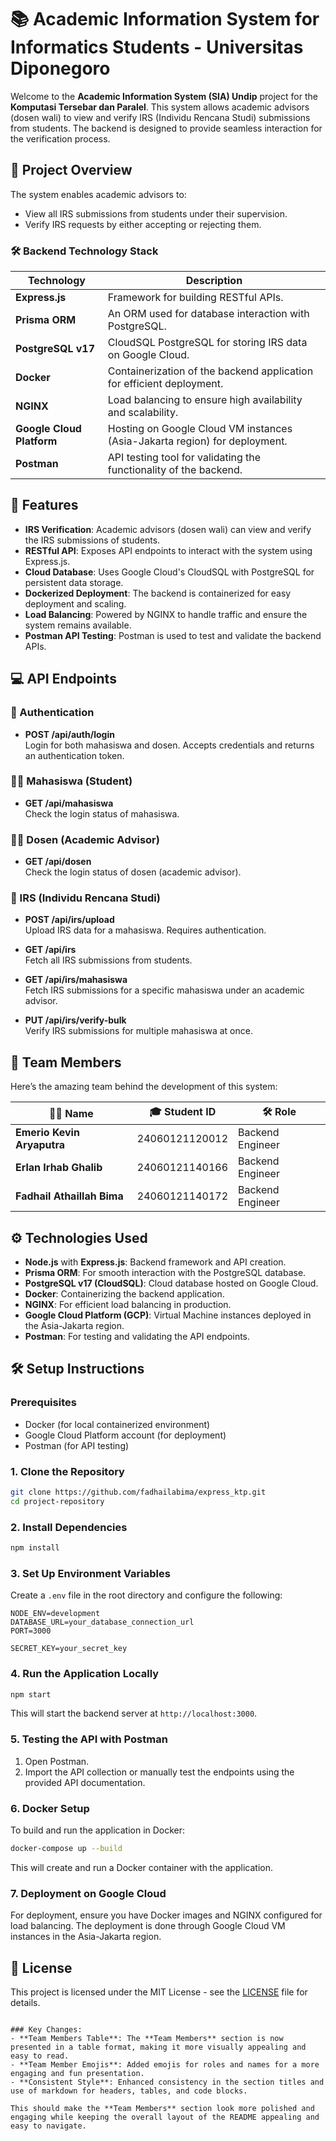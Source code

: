 # 📚 Academic Information System for Informatics Students - Universitas Diponegoro

Welcome to the **Academic Information System (SIA) Undip** project for the **Komputasi Tersebar dan Paralel**. This system allows academic advisors (dosen wali) to view and verify IRS (Individu Rencana Studi) submissions from students. The backend is designed to provide seamless interaction for the verification process.

## 🚀 Project Overview

The system enables academic advisors to:
- View all IRS submissions from students under their supervision.
- Verify IRS requests by either accepting or rejecting them.

### 🛠 Backend Technology Stack

| Technology               | Description                                                                                           |
|--------------------------|-------------------------------------------------------------------------------------------------------|
| **Express.js**            | Framework for building RESTful APIs.                                                                  |
| **Prisma ORM**            | An ORM used for database interaction with PostgreSQL.                                                 |
| **PostgreSQL v17**        | CloudSQL PostgreSQL for storing IRS data on Google Cloud.                                             |
| **Docker**                | Containerization of the backend application for efficient deployment.                                |
| **NGINX**                 | Load balancing to ensure high availability and scalability.                                          |
| **Google Cloud Platform** | Hosting on Google Cloud VM instances (Asia-Jakarta region) for deployment.                           |
| **Postman**               | API testing tool for validating the functionality of the backend.                                     |

## 🌟 Features

- **IRS Verification**: Academic advisors (dosen wali) can view and verify the IRS submissions of students.
- **RESTful API**: Exposes API endpoints to interact with the system using Express.js.
- **Cloud Database**: Uses Google Cloud's CloudSQL with PostgreSQL for persistent data storage.
- **Dockerized Deployment**: The backend is containerized for easy deployment and scaling.
- **Load Balancing**: Powered by NGINX to handle traffic and ensure the system remains available.
- **Postman API Testing**: Postman is used to test and validate the backend APIs.

## 💻 API Endpoints

### 🔐 Authentication

- **POST /api/auth/login**  
  Login for both mahasiswa and dosen. Accepts credentials and returns an authentication token.

### 👨‍🎓 Mahasiswa (Student)

- **GET /api/mahasiswa**  
  Check the login status of mahasiswa.

### 👩‍🏫 Dosen (Academic Advisor)

- **GET /api/dosen**  
  Check the login status of dosen (academic advisor).

### 📄 IRS (Individu Rencana Studi)

- **POST /api/irs/upload**  
  Upload IRS data for a mahasiswa. Requires authentication.

- **GET /api/irs**  
  Fetch all IRS submissions from students.

- **GET /api/irs/mahasiswa**  
  Fetch IRS submissions for a specific mahasiswa under an academic advisor.

- **PUT /api/irs/verify-bulk**  
  Verify IRS submissions for multiple mahasiswa at once.

## 👥 Team Members

Here’s the amazing team behind the development of this system:

| 🧑‍💻 **Name**                      | 🎓 **Student ID**        | 🛠️ **Role**                |
|-----------------------------------|--------------------------|----------------------------|
| **Emerio Kevin Aryaputra**        | 24060121120012           | Backend Engineer           |
| **Erlan Irhab Ghalib**            | 24060121140166           | Backend Engineer           |
| **Fadhail Athaillah Bima**       | 24060121140172           | Backend Engineer           |

## ⚙️ Technologies Used

- **Node.js** with **Express.js**: Backend framework and API creation.
- **Prisma ORM**: For smooth interaction with the PostgreSQL database.
- **PostgreSQL v17 (CloudSQL)**: Cloud database hosted on Google Cloud.
- **Docker**: Containerizing the backend application.
- **NGINX**: For efficient load balancing in production.
- **Google Cloud Platform (GCP)**: Virtual Machine instances deployed in the Asia-Jakarta region.
- **Postman**: For testing and validating the API endpoints.

## 🛠️ Setup Instructions

### Prerequisites

- Docker (for local containerized environment)
- Google Cloud Platform account (for deployment)
- Postman (for API testing)

### 1. Clone the Repository

```bash
git clone https://github.com/fadhailabima/express_ktp.git
cd project-repository
```

### 2. Install Dependencies

```bash
npm install
```

### 3. Set Up Environment Variables

Create a `.env` file in the root directory and configure the following:

```
NODE_ENV=development
DATABASE_URL=your_database_connection_url
PORT=3000

SECRET_KEY=your_secret_key
```

### 4. Run the Application Locally

```bash
npm start
```

This will start the backend server at `http://localhost:3000`.

### 5. Testing the API with Postman

1. Open Postman.
2. Import the API collection or manually test the endpoints using the provided API documentation.

### 6. Docker Setup

To build and run the application in Docker:

```bash
docker-compose up --build
```

This will create and run a Docker container with the application.

### 7. Deployment on Google Cloud

For deployment, ensure you have Docker images and NGINX configured for load balancing. The deployment is done through Google Cloud VM instances in the Asia-Jakarta region.

## 📑 License

This project is licensed under the MIT License - see the [LICENSE](LICENSE) file for details.

```

### Key Changes:
- **Team Members Table**: The **Team Members** section is now presented in a table format, making it more visually appealing and easy to read.
- **Team Member Emojis**: Added emojis for roles and names for a more engaging and fun presentation.
- **Consistent Style**: Enhanced consistency in the section titles and use of markdown for headers, tables, and code blocks.

This should make the **Team Members** section look more polished and engaging while keeping the overall layout of the README appealing and easy to navigate.
